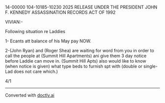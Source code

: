14-00000
104-10185-10230 2025 RELEASE UNDER THE PRESIDENT JOHN F. KENNEDY ASSASSINATION RECORDS ACT OF 1992

VIVIAN:-

Following situation re Laddies

1- Ecants att balance of his May pay NOW.

2-(John Ryan) and (Roger Shea) are waiting for word from you in order to call the people at (Summit Hill Apartments) ani give them 3 day notice before Laddie can move in. (Summit Hill Apts) also would like to know (when notice is given) what type beds to furnish spt with (double or single-Lad does not care which.)



4/1


---
Converted with [doctly.ai](https://doctly.ai)